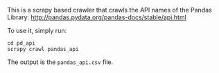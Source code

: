 This is a scrapy based crawler that crawls the API names of the Pandas Library: http://pandas.pydata.org/pandas-docs/stable/api.html

To use it, simply run: 
```
cd pd_api
scrapy crawl pandas_api
```

The output is the `pandas_api.csv` file. 
